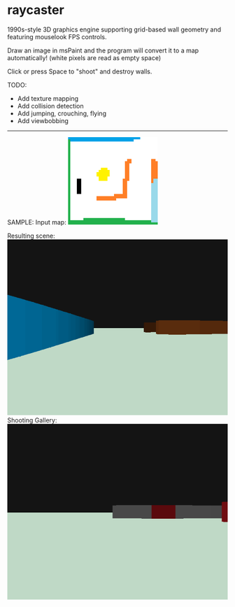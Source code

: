 # raycaster
1990s-style 3D graphics engine supporting grid-based wall geometry and featuring mouselook FPS controls.

Draw an image in msPaint and the program will convert it to a map automatically! (white pixels are read as empty space)

Click or press Space to "shoot" and destroy walls.

TODO:
- Add texture mapping
- Add collision detection
- Add jumping, crouching, flying
- Add viewbobbing

-------------------
SAMPLE:
Input map:
![input map](map_large.png)

Resulting scene:
![Sample Scene](raycaster_demo_untextured.gif)
Shooting Gallery:
![Shooting Gallery](shooting_gallery.gif)
